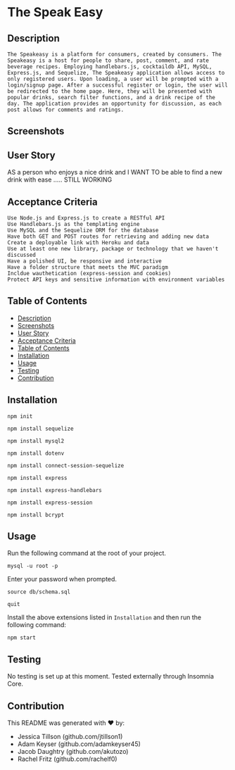 # The Speak Easy

## Description
```
The Speakeasy is a platform for consumers, created by consumers. The Speakeasy is a host for people to share, post, comment, and rate beverage recipes. Employing handlebars.js, cocktaildb API, MySQL, Express.js, and Sequelize, The Speakeasy application allows access to only registered users. Upon loading, a user will be prompted with a login/signup page. After a successful register or login, the user will be redirected to the home page. Here, they will be presented with popular drinks, search filter functions, and a drink recipe of the day. The application provides an opportunity for discussion, as each post allows for comments and ratings.
```

## Screenshots
<!-- * [VS Code Walkthrough](https://drive.google.com/file/d/12LIgxmhXn4T3BxZX-zRINUZ4iL9UZ5Qd/view)
 
* [Insomnia Core Walkthrough](https://drive.google.com/file/d/1qHKzdIU0VcxjHzERE_ZLIIG_bV75UrSf/view)

* [Schema Usage Walkthrough](https://drive.google.com/file/d/1DWdDydTegOgkPCSq3rsYVIom6uvSwJfQ/view) -->

## User Story
AS a person who enjoys a nice drink and I WANT TO be able to find a new drink with ease ..... STILL WORKING

## Acceptance Criteria
```
Use Node.js and Express.js to create a RESTful API
Use Handlebars.js as the templating engine
Use MySQL and the Sequelize ORM for the database
Have both GET and POST routes for retrieving and adding new data 
Create a deployable link with Heroku and data
Use at least one new library, package or technology that we haven't discussed
Have a polished UI, be responsive and interactive
Have a folder structure that meets the MVC paradigm
Incldue wauthetication (express-session and cookies)
Protect API keys and sensitive information with environment variables
```

## Table of Contents
  - [Description](#description)
  - [Screenshots](#screenshots)
  - [User Story](#user-story)
  - [Acceptance Criteria](#acceptance-criteria)
  - [Table of Contents](#table-of-contents)
  - [Installation](#installation)
  - [Usage](#usage)
  - [Testing](#testing)
  - [Contribution](#contribution)

## Installation
`npm init`

`npm install sequelize`

`npm install mysql2`

`npm install dotenv`

`npm install connect-session-sequelize`

`npm install express`

`npm install express-handlebars`

`npm install express-session`

`npm install bcrypt`

## Usage
Run the following command at the root of your project.

`mysql -u root -p`

Enter your password when prompted.

`source db/schema.sql`

`quit`

Install the above extensions listed in `Installation` and then run the following command:

`npm start`


## Testing
No testing is set up at this moment. Tested externally through Insomnia Core.

## Contribution
This README was generated with ❤️ by:
- Jessica Tillson (github.com/jtillson1)
- Adam Keyser (github.com/adamkeyser45)
- Jacob Daughtry (github.com/akutozo)
- Rachel Fritz (github.com/rachelf0)
